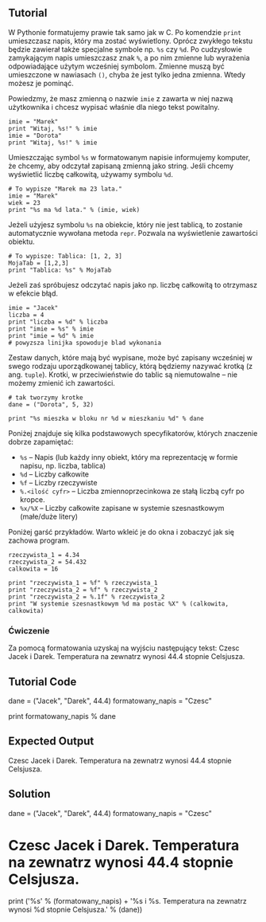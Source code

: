 Tutorial
--------

W Pythonie formatujemy prawie tak samo jak w C. Po komendzie `print` umieszczasz napis, który ma zostać wyświetlony. Oprócz zwykłego tekstu będzie zawierał także specjalne symbole np. `%s` czy `%d`. Po cudzysłowie zamykającym napis umieszczasz znak `%`, a po nim zmienne lub wyrażenia odpowiadające użytym wcześniej symbolom. Zmienne muszą być umieszczone w nawiasach `()`, chyba że jest tylko jedna zmienna. Wtedy możesz je pominąć.

Powiedzmy, że masz zmienną o nazwie `imie` z zawarta w niej nazwą użytkownika i chcesz wypisać właśnie dla niego tekst powitalny.

    imie = "Marek"
    print "Witaj, %s!" % imie
    imie = "Dorota"
    print "Witaj, %s!" % imie

Umieszczając symbol `%s` w formatowanym napisie informujemy komputer, że chcemy, aby odczytał zapisaną zmienną jako string. Jeśli chcemy wyświetlić liczbę całkowitą, używamy symbolu `%d`.

    # To wypisze "Marek ma 23 lata."
    imie = "Marek"
    wiek = 23
    print "%s ma %d lata." % (imie, wiek)

Jeżeli użyjesz symbolu `%s` na obiekcie, który nie jest tablicą, to zostanie automatycznie wywołana metoda `repr`. Pozwala na wyświetlenie zawartości obiektu.

    # To wypisze: Tablica: [1, 2, 3]
    MojaTab = [1,2,3]
    print "Tablica: %s" % MojaTab

Jeżeli zaś spróbujesz odczytać napis jako np. liczbę całkowitą to otrzymasz w efekcie błąd.

    imie = "Jacek"
    liczba = 4
    print "liczba = %d" % liczba
    print "imie = %s" % imie
    print "imie = %d" % imie
    # powyzsza linijka spowoduje blad wykonania

Zestaw danych, które mają być wypisane, może być zapisany wcześniej w swego rodzaju uporządkowanej tablicy, którą będziemy nazywać krotką (z ang. `tuple`). Krotki, w przeciwieństwie do tablic są niemutowalne – nie możemy zmienić ich zawartości.

    # tak tworzymy krotke
    dane = ("Dorota", 5, 32)

    print "%s mieszka w bloku nr %d w mieszkaniu %d" % dane

Poniżej znajduje się kilka podstawowych specyfikatorów, których znaczenie dobrze zapamiętać:

- `%s` – Napis (lub każdy inny obiekt, który ma reprezentację w formie napisu, np. liczba, tablica)
- `%d` – Liczby całkowite
- `%f` – Liczby rzeczywiste
- `%.<ilość cyfr>` – Liczba zmiennoprzecinkowa ze stałą liczbą cyfr po kropce.
- `%x/%X` – Liczby całkowite zapisane w systemie szesnastkowym (małe/duże litery)


Poniżej garść przykładów. Warto wkleić je do okna i zobaczyć jak się zachowa program.

    rzeczywista_1 = 4.34
    rzeczywista_2 = 54.432
    calkowita = 16

    print "rzeczywista_1 = %f" % rzeczywista_1
    print "rzeczywista_2 = %f" % rzeczywista_2
    print "rzeczywista_2 = %.1f" % rzeczywista_2
    print "W systemie szesnastkowym %d ma postac %X" % (calkowita, calkowita)

### Ćwiczenie

Za pomocą formatowania uzyskaj na wyjściu następujący tekst:
    Czesc Jacek i Darek. Temperatura na zewnatrz wynosi 44.4 stopnie Celsjusza.

Tutorial Code
-------------

dane = ("Jacek", "Darek", 44.4)
formatowany_napis = "Czesc"

print formatowany_napis % dane

Expected Output
---------------

Czesc Jacek i Darek. Temperatura na zewnatrz wynosi 44.4 stopnie Celsjusza.

Solution
--------
dane = ("Jacek", "Darek", 44.4)
formatowany_napis = "Czesc"
# Czesc Jacek i Darek. Temperatura na zewnatrz wynosi 44.4 stopnie Celsjusza.
print ('%s' % (formatowany_napis) + '%s i %s. Temperatura na zewnatrz wynosi %d stopnie Celsjusza.' % (dane)) 
